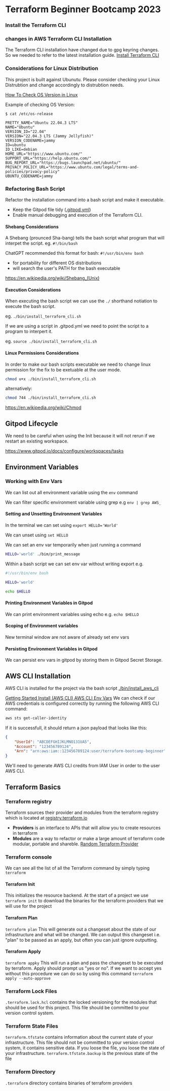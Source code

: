 # Terraform Beginner Bootcamp 2023

### Install the Terraform CLI

### changes in AWS Terraform CLI Installation
The Terraform CLI installation have changed due to gpg keyring changes. So we needed to refer to the latest installation guide.
[Install Terraform CLI](https://developer.hashicorp.com/terraform/tutorials/aws-get-started/install-cli)

### Considerations for Linux Distribution

This project is built against Ubunutu.
Please consider checking your Linux Distrubtion and change accordingly to distrubtion needs. 

[How To Check OS Version in Linux](
https://www.cyberciti.biz/faq/how-to-check-os-version-in-linux-command-line/)

Example of checking OS Version:

```
$ cat /etc/os-release

PRETTY_NAME="Ubuntu 22.04.3 LTS"
NAME="Ubuntu"
VERSION_ID="22.04"
VERSION="22.04.3 LTS (Jammy Jellyfish)"
VERSION_CODENAME=jammy
ID=ubuntu
ID_LIKE=debian
HOME_URL="https://www.ubuntu.com/"
SUPPORT_URL="https://help.ubuntu.com/"
BUG_REPORT_URL="https://bugs.launchpad.net/ubuntu/"
PRIVACY_POLICY_URL="https://www.ubuntu.com/legal/terms-and-policies/privacy-policy"
UBUNTU_CODENAME=jammy
```

### Refactoring Bash Script
Refactor the installation command into a bash script and make it executable.

- Keep the Gitpod file tidy ([.gitpod.yml](.gitpod.yml))
- Enable manual debugging and execution of the Terraform CLI.

#### Shebang Considerations

A Shebang (prounced Sha-bang) tells the bash script what program that will interpet the script. eg. `#!/bin/bash`

ChatGPT recommended this format for bash: `#!/usr/bin/env bash`

- for portability for different OS distributions 
-  will search the user's PATH for the bash executable

https://en.wikipedia.org/wiki/Shebang_(Unix)

#### Execution Considerations

When executing the bash script we can use the `./` shorthand notiation to execute the bash script.

eg. `./bin/install_terraform_cli.sh`

If we are using a script in .gitpod.yml  we need to point the script to a program to interpert it.

eg. `source ./bin/install_terraform_cli.sh`

#### Linux Permissions Considerations

In order to make our bash scripts executable we need to change linux permission for the fix to be exetuable at the user mode.

```sh
chmod u+x ./bin/install_terraform_cli.sh
```

alternatively:

```sh
chmod 744 ./bin/install_terraform_cli.sh
```

https://en.wikipedia.org/wiki/Chmod

## Gitpod Lifecycle

We need to be careful when using the Init because it will not rerun if we restart an existing workspace.

https://www.gitpod.io/docs/configure/workspaces/tasks


## Environment Variables

### Working with Env Vars

We can list out all environment variable using the `env` command

We can filter specific environment variable using grep e.g `env | grep AWS_`

#### Setting and Unsetting Environment Variables

In the terminal we can set using `export HELLO='World'`

We can unset using `set HELLO`

We can set an env var temporarily when just running a command

```sh
HELLO='world' ./bim/print_message
```

Within a bash script we can set env var without writing export e.g.

```sh
#!/usr/bin/env bash

HELLO='world'

echo $HELLO
```

#### Printing Environment Variables in Gitpod

We can print environment variables using echo e.g. `echo $HELLO`

#### Scoping of Environment variables

New terminal window are not aware of already set env vars

#### Persisting Environment Variables in Gitpod

We can persist env vars in gitpod by storing them in Gitpod Secret Storage.

## AWS CLI Installation

AWS CLI is installed for the project via the bash script [./bin/install_aws_cli](./bin/install_aws_cli)

[Getting Started Install (AWS CLI) AWS CLI Env Vars](https://docs.aws.amazon.com/cli/latest/userguide/getting-started-install.html)
We can check if our AWS credentials is configured correctly by running the following AWS CLI command:
```sh
aws sts get-caller-identity
```
If it is successfull, it should return a json payload that looks like this:
```json
{
    "UserId": "ABCDEFGHIJKLMNO131UA5",
    "Account": "123456789124",
    "Arn": "arn:aws:iam::123456789124:user/terraform-bootcamp-beginner"
}
```
We'll need to generate AWS CLI credits from IAM User in order to the user AWS CLI.

## Terraform Basics

### Terraform registry
Terraform sources their provider and modules from the terraform registry which is located at [registry.terraform.io](https://registry.terraform.io/)
- **Providers** is an interface to APIs that will allow you to create resources in terraform 
- **Modules** are a way to refactor or make a large amount of terraform code modular, portable and shareble.
[Random Terraform Provider](https://registry.terraform.io/providers/hashicorp/random)

### Terraform console
We can see all the list of all the Terraform command by simply typing `terraform`
#### Terraform Init
This initializes the resource backend. At the start of a project we use `terraform init` to download the binaries for the terraform providers that we will use for the project
#### Terraform Plan
`terraform plan`
This will generate out a changeset about the state of our infrastructure and what will be changed. 
We can output this changeset i.e. "plan" to be passed as an apply, but often you can just ignore outputting.
#### Terraform Apply
`terraform appky`
This will run a plan and pass the changeset to be executed by terraform. Apply should prompt us "yes or no". If we want to accept yes without this procedure we can do so by using this command `terraform apply --auto-approve`

### Terraform Lock Files
`.terraform.lock.hcl` contains the locked versioning for the modules that should be used for this project. This file should be committed to your version control system.
### Terraform State Files
`terraform.tfstate` contains information about the current state of your infrastructure.
This file should not be committed to your version control system, it contains sensitive data. If you loose the file, you loose the state of your infrastructure.
`terraform.tfstate.backup` is the previous state of the file
### Terraform Directory
`.terraform` directory contains binaries of terraform providers
